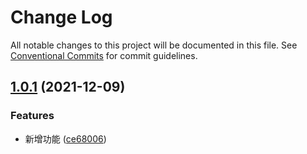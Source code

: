# Change Log

All notable changes to this project will be documented in this file.
See [Conventional Commits](https://conventionalcommits.org) for commit guidelines.

## [1.0.1](https://github.com/johnhom1024/lerna-repo-learn/compare/v1.0.0...v1.0.1) (2021-12-09)


### Features

* 新增功能 ([ce68006](https://github.com/johnhom1024/lerna-repo-learn/commit/ce680069d210528c6d9798e511ddde9aaf148a12))
